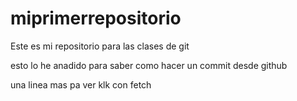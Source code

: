 # miprimerrepositorio
Este es mi repositorio para las clases de git

esto lo he anadido para saber como hacer un commit desde github

una linea mas pa ver klk con fetch
